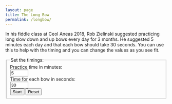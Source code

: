 ```yaml
---
layout: page
title: The Long Bow
permalink: /longbow/
---
```

In his fiddle class at Ceol Aneas 2018, Rob Zielinski suggested practicing
long slow down and up bows every day for 3 months. He suggested 5 minutes each
day and that each bow should take 30 seconds. You can use this to help with the
timing and you can change the values as you see fit.

<form id="parameters" method="get">
    <fieldset>
        <legend>Set the timings:</legend>
        <div class="formParent">
            <div class="formChild">
                <label>Practice time in minutes: </label>
            </div>
            <div class="formChild">
                <input type="number" id="practice-time" name="practiceTime" value="5" min="2" max="15">
            </div>
        </div>
        <div class="formParent">
            <div class="formChild">
            <label>Time for each bow in seconds: </label>
            </div>
            <div class="formChild">
                <input type="number" id="bow-time" name="bowTime" value="30" min="10" max="40">
            </div>
        </div>
        <div class="formParent">
            <div class="formChild">
                <input type="button" class="filterButton" onclick="bowTimer(practiceTime.value, bowTime.value)" value="Start">
                <input type="button" class="filterButton" onclick="location.reload()" value="Reset">
            </div>
        </div>
    </fieldset>
</form>

<div class="row"></div>

<div id="longBowTimers" class="longBowTimers">
<div id="longBowTimersHeader"></div>
<div id="longBowTimersBody"></div>
</div>

<script>
var running = 0;

async function bowTimer(practiceTime, bowTime) {
    var repeats = Math.ceil((practiceTime * 60)/bowTime);
    var repeat;
    if (running == 0) {
        running = 1;

        document.getElementById('longBowTimers').style.display = "block";
        // Set up the timer bars
        for (repeat=1;repeat<=repeats;repeat++) {
            setupDiv(repeat);
        }
        // Allow time to pick up instrument
        document.getElementById("longBowTimersHeader").innerHTML = "Get ready.";
        // Countdown to start 
        for (repeat=5;repeat>0;repeat--) {
            document.getElementById("longBowTimersHeader").innerHTML += ".." + repeat;
            await sleep(1000);
        }
        // Draw the timers
        for (repeat=1;repeat<=repeats;repeat++) {
            drawTimer(repeat, bowTime);
            await sleep(1000 * bowTime);
        running = 0;
        }
    } else {
        alert("Already running - use Reset to start again!");
    }
}

function setupDiv (repeat) {
    if (elem = document.getElementById("progress" + repeat)) {
        document.getElementById("longBowTimersBody").removeChild(elem);
    }

    var divProgress = document.createElement("div");
    divProgress.id = "progress" + repeat;
    if (repeat % 2) {
        divProgress.setAttribute('class', 'longBowProgressLR');
    } else {
        divProgress.setAttribute('class', 'longBowProgressRL');
    }
    document.getElementById("longBowTimersBody").appendChild(divProgress);

    if (!document.getElementById("bar" + repeat)) {
        var divBar = document.createElement("div");
        divBar.id = "bar" + repeat;
        if (repeat % 2) {
            divBar.setAttribute('class', 'longBowBarLR');
            divBar.innerHTML = "Down";
        } else {
            divBar.setAttribute('class', 'longBowBarRL');
            divBar.innerHTML = "Up";
        }   
        document.getElementById("progress" + repeat).appendChild(divBar);
    }
}

function drawTimer(repeat, bowTime) {
    var elem = document.getElementById("bar" + repeat);
    var width = 0;
    elem.scrollIntoView();

    var id = setInterval(frame, 1000);

    function frame() {
        if (width >= 99) {
            clearInterval(id);
        } else {
            width += 100 / bowTime;
            if (width < 99) {
                elem.style.borderRight = '4px solid black';
            } else {
                elem.style.borderRight = 'unset';
            }
            if (repeat % 2) {
                elem.style.width = width + '%';
            } else {
                elem.style.width = (100 - width) + '%';
            }
        }
    }
}

function sleep(ms) {
  return new Promise(resolve => setTimeout(resolve, ms));
}
</script>
